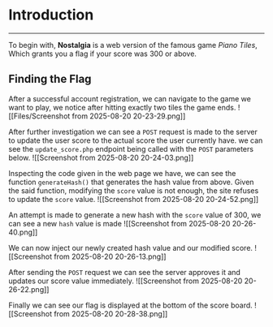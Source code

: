 # Introduction
---
To begin with, **Nostalgia** is a web version of the famous game *Piano Tiles*, Which grants you a flag if your score was 300 or above.

## Finding the Flag

After a successful account registration, we can navigate to the game we want to play, we notice after hitting exactly two tiles the game ends.
![[Files/Screenshot from 2025-08-20 20-23-29.png]]

After further investigation we can see a `POST` request is made to the server to update the user score to the actual score the user currently have.
we can see the `update_score.php` endpoint being called with the `POST` parameters below.
![[Screenshot from 2025-08-20 20-24-03.png]]

Inspecting the code given in the web page we have, we can see the function `generateHash()` that generates the hash value from above.
Given the said function, modifying the `score` value is not enough, the site refuses to update the `score` value.
![[Screenshot from 2025-08-20 20-24-52.png]]

An attempt is made to generate a new hash with the `score` value of 300, we can see a new `hash` value is made
![[Screenshot from 2025-08-20 20-26-40.png]]

We can now inject our newly created hash value and our modified score.
![[Screenshot from 2025-08-20 20-26-13.png]]

After sending the `POST` request we can see the server approves it and updates our score value immediately.
![[Screenshot from 2025-08-20 20-26-22.png]]

Finally we can see our flag is displayed at the bottom of the score board.
![[Screenshot from 2025-08-20 20-28-38.png]]